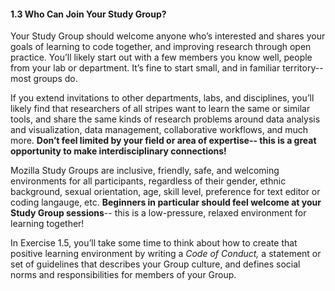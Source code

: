 #### 1.3 Who Can Join Your Study Group?

Your Study Group should welcome anyone who’s interested and shares your goals of learning to code together, and improving research through open practice. You’ll likely start out with a few members you know well, people from your lab or department. It’s fine to start small, and in familiar territory-- most groups do. 

If you extend invitations to other departments, labs, and disciplines, you’ll likely find that researchers of all stripes want to learn the same or similar tools, and share the same kinds of research problems around data analysis and visualization, data management, collaborative workflows, and much more. **Don’t feel limited by your field or area of expertise-- this is a great opportunity to make interdisciplinary connections!** 

Mozilla Study Groups are inclusive, friendly, safe, and welcoming environments for all participants, regardless of their gender, ethnic background, sexual orientation, age, skill level, preference for text editor or coding langauge, etc. **Beginners in particular should feel welcome at your Study Group sessions**-- this is a low-pressure, relaxed environment for learning together! 

In Exercise 1.5, you’ll take some time to think about how to create that positive learning environment by writing a *Code of Conduct,* a statement or set of guidelines that describes your Group culture, and defines social norms and responsibilities for members of your Group. 
